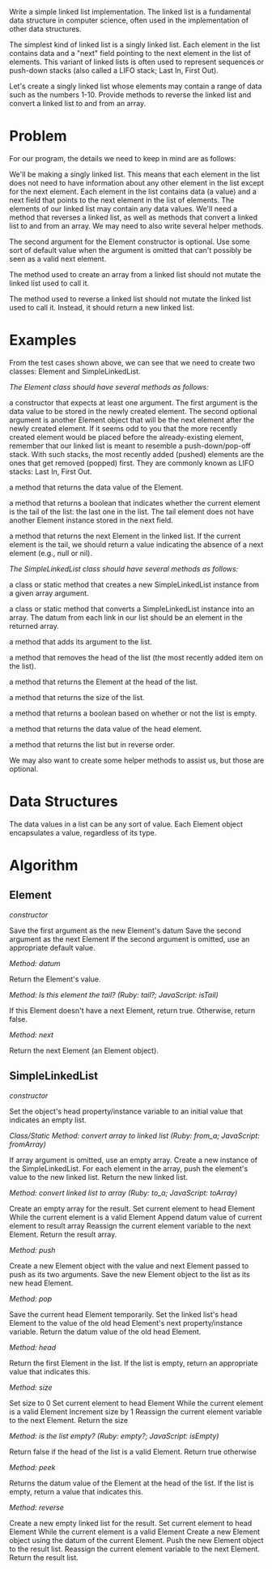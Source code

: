Write a simple linked list implementation. The linked list is a fundamental data structure in computer science, often used in the implementation of other data structures.

The simplest kind of linked list is a singly linked list. Each element in the list contains data and a "next" field pointing to the next element in the list of elements. This variant of linked lists is often used to represent sequences or push-down stacks (also called a LIFO stack; Last In, First Out).

Let's create a singly linked list whose elements may contain a range of data such as the numbers 1-10. Provide methods to reverse the linked list and convert a linked list to and from an array.

# **Problem**
For our program, the details we need to keep in mind are as follows:

We'll be making a singly linked list. This means that each element in the list does not need to have information about any other element in the list except for the next element.
Each element in the list contains data (a value) and a next field that points to the next element in the list of elements.
The elements of our linked list may contain any data values.
We'll need a method that reverses a linked list, as well as methods that convert a linked list to and from an array.
We may need to also write several helper methods.

The second argument for the Element constructor is optional. Use some sort of default value when the argument is omitted that can't possibly be seen as a valid next element.

The method used to create an array from a linked list should not mutate the linked list used to call it.

The method used to reverse a linked list should not mutate the linked list used to call it. Instead, it should return a new linked list.

# **Examples**
From the test cases shown above, we can see that we need to create two classes: Element and SimpleLinkedList.

*The Element class should have several methods as follows:*

a constructor that expects at least one argument. The first argument is the data value to be stored in the newly created element. The second optional argument is another Element object that will be the next element after the newly created element. If it seems odd to you that the more recently created element would be placed before the already-existing element, remember that our linked list is meant to resemble a push-down/pop-off stack. With such stacks, the most recently added (pushed) elements are the ones that get removed (popped) first. They are commonly known as LIFO stacks: Last In, First Out.

a method that returns the data value of the Element.

a method that returns a boolean that indicates whether the current element is the tail of the list: the last one in the list. The tail element does not have another Element instance stored in the next field.

a method that returns the next Element in the linked list. If the current element is the tail, we should return a value indicating the absence of a next element (e.g., null or nil).

*The SimpleLinkedList class should have several methods as follows:*

a class or static method that creates a new SimpleLinkedList instance from a given array argument.

a class or static method that converts a SimpleLinkedList instance into an array. The datum from each link in our list should be an element in the returned array.

a method that adds its argument to the list.

a method that removes the head of the list (the most recently added item on the list).

a method that returns the Element at the head of the list.

a method that returns the size of the list.

a method that returns a boolean based on whether or not the list is empty.

a method that returns the data value of the head element.

a method that returns the list but in reverse order.

We may also want to create some helper methods to assist us, but those are optional.

# **Data Structures**
The data values in a list can be any sort of value. Each Element object encapsulates a value, regardless of its type.

# **Algorithm**

## **Element**

*constructor*

Save the first argument as the new Element's datum
Save the second argument as the next Element
If the second argument is omitted, use an appropriate default value.

*Method: datum*

Return the Element's value.

*Method: Is this element the tail? (Ruby: tail?; JavaScript: isTail)*

If this Element doesn't have a next Element, return true.
Otherwise, return false.

*Method: next*

Return the next Element (an Element object).

## **SimpleLinkedList**

*constructor*

Set the object's head property/instance variable to an initial value that indicates an empty list.

*Class/Static Method: convert array to linked list (Ruby: from_a; JavaScript: fromArray)*

If array argument is omitted, use an empty array.
Create a new instance of the SimpleLinkedList.
For each element in the array, push the element's value to the new linked list.
Return the new linked list.

*Method: convert linked list to array (Ruby: to_a; JavaScript: toArray)*

Create an empty array for the result.
Set current element to head Element
While the current element is a valid Element
Append datum value of current element to result array
Reassign the current element variable to the next Element.
Return the result array.

*Method: push*

Create a new Element object with the value and next Element passed to push as its two arguments.
Save the new Element object to the list as its new head Element.

*Method: pop*

Save the current head Element temporarily.
Set the linked list's head Element to the value of the old head Element's next property/instance variable.
Return the datum value of the old head Element.

*Method: head*

Return the first Element in the list.
If the list is empty, return an appropriate value that indicates this.

*Method: size*

Set size to 0
Set current element to head Element
While the current element is a valid Element
Increment size by 1
Reassign the current element variable to the next Element.
Return the size

*Method: is the list empty? (Ruby: empty?; JavaScript: isEmpty)*

Return false if the head of the list is a valid Element.
Return true otherwise

*Method: peek*

Returns the datum value of the Element at the head of the list. If the list is empty, return a value that indicates this.

*Method: reverse*

Create a new empty linked list for the result.
Set current element to head Element
While the current element is a valid Element
Create a new Element object using the datum of the current Element.
Push the new Element object to the result list.
Reassign the current element variable to the next Element.
Return the result list.